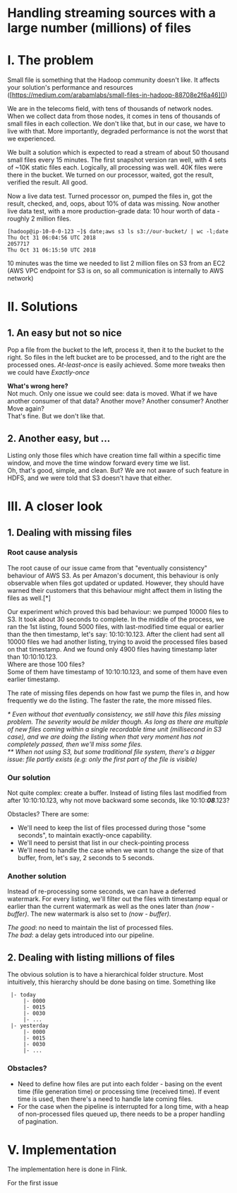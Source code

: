 Handling streaming sources with a large number (millions) of files
============
# I. The problem
Small file is something that the Hadoop community doesn't like. It affects your solution's performance and resources ([https://medium.com/arabamlabs/small-files-in-hadoop-88708e2f6a46]())

We are in the telecoms field, with tens of thousands of network nodes. When we collect data from those nodes, it comes in tens of thousands of small files in each collection.
We don't like that, but in our case, we have to live with that. More importantly, degraded performance is not the worst that we experienced.

We built a solution which is expected to read a stream of about 50 thousand small files every 15 minutes. The first snapshot version ran well, with 4 sets of ~10K static files each. Logically, all processing was well. 40K files were there in the bucket. We turned on our processor, waited, got the result, verified the result. All good.

Now a live data test. Turned processor on, pumped the files in, got the result, checked, and, oops, about 10% of data was missing.
Now another live data test, with a more production-grade data: 10 hour worth of data - roughly 2 million files.

```puml
[hadoop@ip-10-0-0-123 ~]$ date;aws s3 ls s3://our-bucket/ | wc -l;date
Thu Oct 31 06:04:56 UTC 2018
2057717
Thu Oct 31 06:15:50 UTC 2018
```
10 minutes was the time we needed to list 2 million files on S3 from an EC2 (AWS VPC endpoint for S3 is on, so all communication is internally to AWS network)
# II. Solutions
## 1. An easy but not so nice
Pop a file from the bucket to the left, process it, then it to the bucket to the right.
So files in the left bucket are to be processed, and to the right are the processed ones. *At-least-once* is easily achieved. Some more tweaks then we could have *Exactly-once*

**What's wrong here?** <BR/>
Not much. Only one issue we could see: data is moved. What if we have another consumer of that data? Another move? Another consumer? Another Move again? <BR> That's fine. But we don't like that.
## 2. Another easy, but ...
Listing only those files which have creation time fall within a specific time window, and move the time window forward every time we list.<BR>Oh, that's good, simple, and clean. But? We are not aware of such feature in HDFS, and we were told that S3 doesn't have that either.

# III. A closer look
## 1. Dealing with missing files
### Root cause analysis
The root cause of our issue came from that "eventually consistency" behaviour of AWS S3. As per Amazon's document, this behaviour is only observable when files got updated or updated. However, they should have warned their customers that this behaviour might affect them in listing the files as well.[*]

Our experiment which proved this bad behaviour: we pumped 10000 files to S3. It took about 30 seconds to complete. In the middle of the process, we ran the 1st listing, found 5000 files, with last-modified time equal or earlier than the then timestamp, let's say: 10:10:10.123. After the client had sent all 10000 files we had another listing, trying to avoid the processed files based on that timestamp. And we found only 4900 files having timestamp later than 10:10:10.123.<BR>
Where are those 100 files?<BR>
Some of them have timestamp of 10:10:10.123, and some of them have even earlier timestamp.

The rate of missing files depends on how fast we pump the files in, and how frequently we do the listing. The faster the rate, the more missed files.

*\* Even without that eventually consistency, we still have this files missing problem. The severity would be milder though. As long as there are multiple of new files coming within a single recordable time unit (millisecond in S3 case), and we are doing the listing when that very moment has not completely passed, then we'll miss some files. <BR>
\*\* When not using S3, but some traditional file system, there's a bigger issue: file partly exists (e.g: only the first part of the file is visible)*

### Our solution
Not quite complex: create a buffer. Instead of listing files last modified from after 10:10:10.123, why not move backward some seconds, like 10:10:***08***.123?

Obstacles? There are some:
- We'll need to keep the list of files processed during those "some seconds", to maintain exactly-once capability.
- We'll need to persist that list in our check-pointing process
- We'll need to handle the case when we want to change the size of that buffer, from, let's say, 2 seconds to 5 seconds.
### Another solution
Instead of re-processing some seconds, we can have a deferred watermark. For every listing, we'll filter out the files with timestamp equal or earlier than the current watermark as well as the ones later than *(now - buffer)*. The new watermark is also set to *(now - buffer)*.

*The good*: no need to maintain the list of processed files.<BR>
*The bad*: a delay gets introduced into our pipeline.

## 2. Dealing with listing millions of files
The obvious solution is to have a hierarchical folder structure. Most intuitively, this hierarchy should be done basing on time. Something like <BR>
```
 |- today 
     |- 0000
     |- 0015
     |- 0030
     |- ...
 |- yesterday 
     |- 0000
     |- 0015
     |- 0030
     |- ...
```
### Obstacles?
- Need to define how files are put into each folder - basing on the event time (file generation time) or processing time (received time). If event time is used, then there's a need to handle late coming files.
- For the case when the pipeline is interrupted for a long time, with a heap of non-processed files queued up, there needs to be a proper handling of pagination.

# V. Implementation
The implementation here is done in Flink.

For the first issue